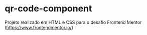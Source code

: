 # qr-code-component
Projeto realizado em HTML e CSS para o desafio Frontend Mentor (https://www.frontendmentor.io/)
